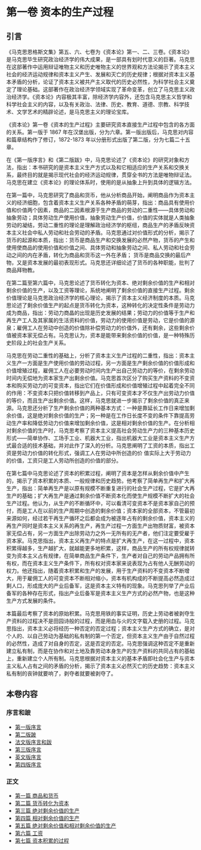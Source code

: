 # 第一卷 资本的生产过程

## 引言

《马克思恩格斯文集》第五、六、七卷为《资本论》第一、二、三卷。《资本论》是马克思毕生研究政治经济学的伟大成果，是一部具有划时代意义的巨著。马克思在这部著作中运用辩证唯物主义和历史唯物主义的世界观和方法论揭示了资本主义社会的经济运动规律和资本主义产生、发展和灭亡的历史规律；根据对资本主义基本矛盾的分析，论证了资本主义被共产主义取代的历史必然性，为科学社会主义奠定了理论基础。这部著作在政治经济学领域实现了革命变革，创立了马克思主义政治经济学。《资本论》内容极其丰富，除经济学内容外，还包含马克思主义哲学和科学社会主义的内容，以及有关政治、法律、历史、教育、道德、宗教、科学技术、文学艺术的精辟论述，是马克思主义的理论宝库。

《资本论》第一卷《资本的生产过程》主要研究资本直接生产过程中包含的各方面的关系。第一版于 1867 年在汉堡出版，分为六章。第一版出版后，马克思对内容和篇章结构作了修订，1872-1873 年以分册形式出版了第二版，分为七篇二十五章。

在《第一版序言》和《第二版跋》中，马克思论述了《资本论》的研究对象和方法，指出：本书研究的是资本主义生产方式以及和它相适应的生产关系和交换关系，最终目的就是揭示现代社会的经济运动规律，贯穿全书的方法是唯物辩证法。马克思在建立《资本论》的理论体系时，使用的是从抽象上升到具体的逻辑方法。

在第一篇中，马克思研究了商品和货币，他从分析商品开始，阐明商品作为资本主义的经济细胞，包含着资本主义生产关系各种矛盾的萌芽，指出：商品具有使用价值和价值两个因素，商品的二因素根源于生产商品的劳动的二重性——具体劳动和抽象劳动；具体劳动生产使用价值，抽象劳动生产价值，价值的实体就是人类抽象劳动的凝结，劳动二重性的理论是理解政治经济学的枢纽，商品生产的矛盾反映资本主义社会中私人劳动和社会劳动的矛盾。马克思通过对价值形式的分析，揭示了货币的起源和本质，指出：货币是商品生产和交换发展的必然产物，货币的产生和使用使商品的使用价值和价值之间、具体劳动和抽象劳动之间、私人劳动和社会劳动之间的内在矛盾，转化为商品和货币这一外在矛盾； 货币是商品交换的最后产物，又是资本发展的最初表现形式。马克思还详细论述了货币的各种职能，批判了商品拜物教。

在第二篇至第六篇中，马克思论述了货币转化为资本、绝对剩余价值的生产和相对剩余价值的生产，以及工资等理论，系统地阐明了剩余价值的直接生产过程。剩余价值理论是马克思政治经济学的核心理论，揭示了资本主义经济制度的本质。马克思论述了剩余价值生产的起点是货币转化为资本，这种转化的决定性条件是劳动力成为商品，指出：劳动力商晶的出现是历史发展的结果；劳动力的价值等于生产和再生产工人及其家属的生活资料的价值，劳动力的使用价值是劳动，它是价值的源泉；雇佣工人在劳动中创造的价值除补偿劳动力的价值外，还有剩余，这些剩余价值被资本家无偿占有。马克思认为，资本是能带来剩余价值的价值，是一种特殊历史阶段上的社会生产关系。

马克思在劳动二重性的基础上，分析了资本主义生产过程的二重性，指出：资本主义生产一方面是生产使用价值的劳动过程，另一方面是生产剩余价值的价值形成和价值增殖过程，雇佣工人在必要劳动时间内生产出自己劳动力的等价，在剩余劳动时间内无偿地为资本家生产出剩余价值。马克思首次区分了购买生产资料的不变资本和购买劳动力的可变资本，指出它们在价值形成和价值增殖过程中起着完全不同的作用：不变资本只把价值转移到产品上，只有可变资本才不仅生产出劳动力价值的等价，而且生产出剩余价值。这样，马克思就进一步揭示了剩余价值的真正来源。马克思还分析了生产剩余价值的两种基本方式：一种是靠延长工作日来增加剩余价值，这是绝对剩余价值的生产；另一种是在工作日长度不变的条件下靠提高劳动生产率和降低劳动力价值来增加剩余价值，这是相对剩余价值的生产。在分析相对剩余价值的生产时，马克思考察了资本主义提高社会劳动生产力的三种基本历史形式——简单协作、工场手工业、机器大工业，指出机器大工业是资本主义生产方式最合适的技术基础，并对此作了深入的分析。马克思阐明了工资的本质，指出工资是劳动力价值的转化形式，强调工人在劳动中所创造的价
值实际上大于劳动力的价值，工资只是工人劳动所创造的价值的部分。

在第七篇中马克思论述了资本的积累过程，阐明了资本是怎样从剩余价值中产生的，揭示了资本积累的本质、一般规律和历史趋势。他考察了简单再生产和扩大再生产，指出：简单再生产是以原有规模不断重复进行的社会生产过程，它是扩大再生产的基础；扩大再生产是通过剩余价值不断资本化而使生产规模不断扩大的社会生产过程。他认为，从生产的不断循环中，可以看清可变资本不是资本家自己的预付，而是工人在以前的生产周期中创造的剩余价值；资本家的全部资本，不管最初来源如何，经过若干再生产循环之后都会成为被逐年占有的剩余价值，资本主义的再生产同时是资本主义关系的再生产，再生产过程一方面生产出物质财富，被资本家无偿占有，另一方面生产出除劳动力之外一无所有的无产者，他们注定要受雇于资本家。马克思指出，资本主义再生产的特点是扩大再生产，在这一过程中，资本积累得越多，生产越扩大，就越能更多地积累，这样，商品生产的所有权规律就转变为资本主义占有规律，在简单商品生产条件下，生产者对自己的劳动产品拥有所有权，而在资本主义生产条件下，所有权对资本家来说表现为占有他人无酬劳动的权力。他还指出，随着资本积累和生产的发展，用于生产资料的不变资本不断增大，用于雇佣工人的可变资本不断相对缩小，资本有机构成的不断提高必然造成过剩人口，形成庞大的产业后备军，这是资本主义特有的现象。马克思列举了产业后备军的各种存在形式，指出产业后备军是资本主义生产方式的必然产物，也是这种生产方式发展的条件。

本篇最后考察了资本的原始积累。马克思用铁的事实证明，历史上劳动者被剥夺生产资料的过程决不是田园诗般的过程，而是用血与火的文字载入史册的过程。马克思指出，资本主义必将经历一种否定的否定过程；资本主义生产方式的确立，是对个人的、以自己劳动为基础的私有制的第一个否定，但资本主义生产由于自然过程的必然性，造成了对自身的否定，这是否定的否定。马克思强调这种否定不是重新建立私有制，而是在协作和对土地及靠劳动本身生产的生产资料的共同占有的基础上，重新建立个人所有制。马克思根据对资本主义的基本矛盾即社会化生产与资本主义私人占有之间的矛盾的分析，揭示了资本主义必然灭亡的历史趋势：资本主义私有制的丧钟就要响了，剥夺者就要被剥夺了。

## 本卷内容

### 序言和跛

- [第一版序言](./pref/p1.md)
- [第二版跛](./pref/p2.md)
- [法文版序言和跋](./pref/p3.md)
- [第三版序言](./pref/p4.md)
- [英文版序言](./pref/p5.md)
- [第四版序言](./pref/p6.md)

### 正文

- [第一篇 商品和货币](./ch1/index.md)
- [第二篇 货币转化为资本](./ch2/index.md)
- [第三篇 绝对剩余价值的生产](./ch3/index.md)
- [第四篇 相对剩余价值的生产](./ch4/index.md)
- [第五篇 绝对剩余价值和相对剩余价值的生产](./ch5/index.md)
- [第六篇 工资](./ch6/index.md)
- [第七篇 资本积累的过程](./ch7/index.md)